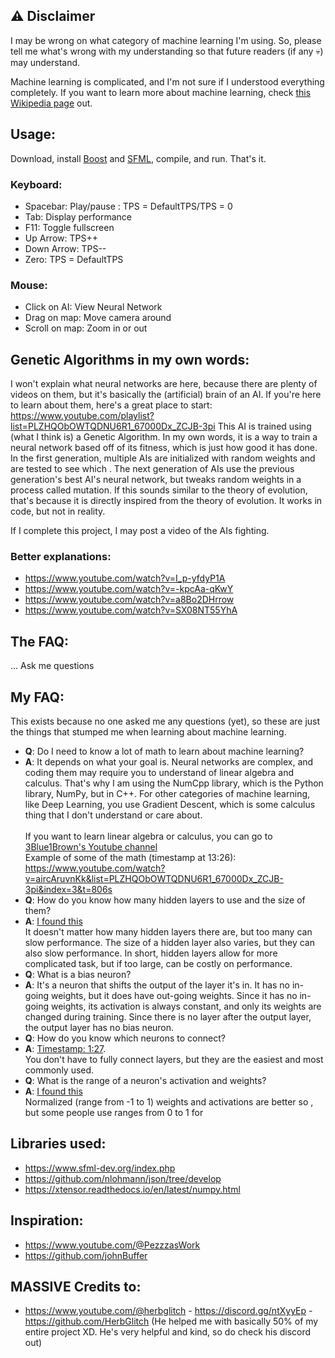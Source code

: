 ## ⚠️ Disclaimer
 I may be wrong on what category of machine learning I'm using. So, please tell me what's wrong with my understanding so that future readers (if any 💀) may understand.

 Machine learning is complicated, and I'm not sure if I understood everything completely. If you want to learn more about machine learning, check [this Wikipedia page](https://en.wikipedia.org/wiki/Machine_learning#Approaches) out.

## Usage:
Download, install [Boost](https://www.boost.org/) and [SFML](https://www.sfml-dev.org/index.php), compile, and run. That's it.

### Keyboard:
- Spacebar: Play/pause : TPS = DefaultTPS/TPS = 0
- Tab: Display performance
- F11: Toggle fullscreen
- Up Arrow: TPS++
- Down Arrow: TPS--
- Zero: TPS = DefaultTPS

### Mouse:
- Click on AI: View Neural Network
- Drag on map: Move camera around
- Scroll on map: Zoom in or out

## Genetic Algorithms in my own words:
 I won't explain what neural networks are here, because there are plenty of videos on them, but it's basically the (artificial) brain of an AI. If you're here to learn about them, here's a great place to start: https://www.youtube.com/playlist?list=PLZHQObOWTQDNU6R1_67000Dx_ZCJB-3pi
 This AI is trained using (what I think is) a Genetic Algorithm. In my own words, it is a way to train a neural network based off of its fitness, which is just how good it has done.
 In the first generation, multiple AIs are initialized with random weights and are tested to see which . The next generation of AIs use the previous generation's best AI's neural network, but tweaks random weights in a process called mutation.
 If this sounds similar to the theory of evolution, that's because it is directly inspired from the theory of evolution. It works in code, but not in reality.

 If I complete this project, I may post a video of the AIs fighting.
### Better explanations:
- https://www.youtube.com/watch?v=I_p-yfdyP1A
- https://www.youtube.com/watch?v=-kpcAa-qKwY
- https://www.youtube.com/watch?v=a8Bo2DHrrow
- https://www.youtube.com/watch?v=SX08NT55YhA

## The FAQ:
...
Ask me questions

## My FAQ:
 This exists because no one asked me any questions (yet), so these are just the things that stumped me when learning about machine learning.

- **Q**: Do I need to know a lot of math to learn about machine learning?
- **A**: It depends on what your goal is. Neural networks are complex, and coding them may require you to understand of linear algebra and calculus. That's why I am using the NumCpp library, which is the Python library, NumPy, but in C++. For other categories of machine learning, like Deep Learning, you use Gradient Descent, which is some calculus thing that I don't understand or care about. <br><br>
  If you want to learn linear algebra or calculus, you can go to [3Blue1Brown's Youtube channel](https://www.youtube.com/@3blue1brown/courses) <br>
  Example of some of the math (timestamp at 13:26): https://www.youtube.com/watch?v=aircAruvnKk&list=PLZHQObOWTQDNU6R1_67000Dx_ZCJB-3pi&index=3&t=806s
- **Q**: How do you know how many hidden layers to use and the size of them?
- **A**: [I found this](https://stats.stackexchange.com/questions/181/how-to-choose-the-number-of-hidden-layers-and-nodes-in-a-feedforward-neural-netw) <br>
  It doesn't matter how many hidden layers there are, but too many can slow performance.
  The size of a hidden layer also varies, but they can also slow performance.
  In short, hidden layers allow for more complicated task, but if too large, can be costly on performance.
- **Q**: What is a bias neuron?
- **A**: It's a neuron that shifts the output of the layer it's in. It has no in-going weights, but it does have out-going weights. Since it has no in-going weights, its activation is always constant, and only its weights are changed during training. Since there is no layer after the output layer, the output layer has no bias neuron.
- **Q**: How do you know which neurons to connect?
- **A**: [Timestamp: 1:27](https://www.youtube.com/watch?v=9RN2Wr8xvro&t=87s). <br>
  You don't have to fully connect layers, but they are the easiest and most commonly used.
- **Q**: What is the range of a neuron's activation and weights?
- **A**: [I found this](https://www.quora.com/What-range-of-values-can-a-weight-in-a-neural-network-take-on) <br>
  Normalized (range from -1 to 1) weights and activations are better so , but some people use ranges from 0 to 1 for

## Libraries used:
- https://www.sfml-dev.org/index.php
- https://github.com/nlohmann/json/tree/develop
- https://xtensor.readthedocs.io/en/latest/numpy.html

## Inspiration:
- https://www.youtube.com/@PezzzasWork
- https://github.com/johnBuffer

## MASSIVE Credits to:
- https://www.youtube.com/@herbglitch - https://discord.gg/ntXyyEp - https://github.com/HerbGlitch (He helped me with basically 50% of my entire project XD. He's very helpful and kind, so do check his discord out)